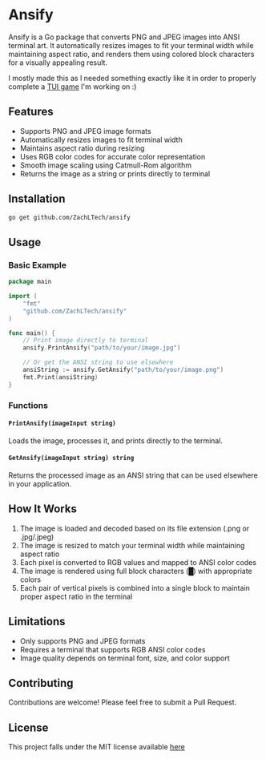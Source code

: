 # Ansify

Ansify is a Go package that converts PNG and JPEG images into ANSI terminal art. It automatically resizes images to fit your terminal width while maintaining aspect ratio, and renders them using colored block characters for a visually appealing result.

I mostly made this as I needed something exactly like it in order to properly complete a [TUI game](https://github.com/ZachLTech/eXit) I'm working on :)

## Features

- Supports PNG and JPEG image formats
- Automatically resizes images to fit terminal width
- Maintains aspect ratio during resizing
- Uses RGB color codes for accurate color representation
- Smooth image scaling using Catmull-Rom algorithm
- Returns the image as a string or prints directly to terminal

## Installation

```bash
go get github.com/ZachLTech/ansify
```

## Usage

### Basic Example

```go
package main

import (
    "fmt"
    "github.com/ZachLTech/ansify"
)

func main() {
    // Print image directly to terminal
    ansify.PrintAnsify("path/to/your/image.jpg")

    // Or get the ANSI string to use elsewhere
    ansiString := ansify.GetAnsify("path/to/your/image.png")
    fmt.Print(ansiString)
}
```

### Functions

#### `PrintAnsify(imageInput string)`
Loads the image, processes it, and prints directly to the terminal.

#### `GetAnsify(imageInput string) string`
Returns the processed image as an ANSI string that can be used elsewhere in your application.

## How It Works

1. The image is loaded and decoded based on its file extension (.png or .jpg/.jpeg)
2. The image is resized to match your terminal width while maintaining aspect ratio
3. Each pixel is converted to RGB values and mapped to ANSI color codes
4. The image is rendered using full block characters (█) with appropriate colors
5. Each pair of vertical pixels is combined into a single block to maintain proper aspect ratio in the terminal

## Limitations

- Only supports PNG and JPEG formats
- Requires a terminal that supports RGB ANSI color codes
- Image quality depends on terminal font, size, and color support

## Contributing

Contributions are welcome! Please feel free to submit a Pull Request.

## License

This project falls under the MIT license available [here](./LICENSE)
